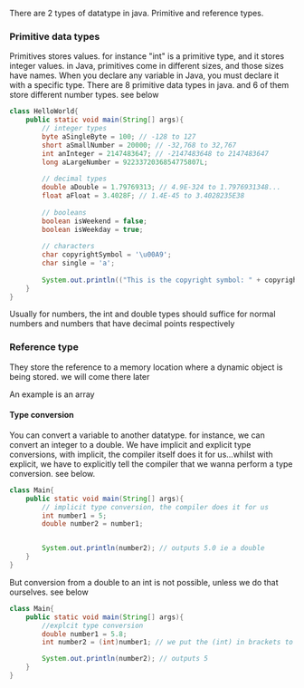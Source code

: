 There are 2 types of datatype in java. Primitive and reference types.

### Primitive data types
Primitives stores values. for instance "int" is a primitive type, and it stores integer values.
in Java, primitives come in different sizes, and those sizes have names. When you declare any variable in Java, you must declare it with a specific type. There are 8 primitive data types in java. and 6 of them store different number types. see below
```java
class HelloWorld{
    public static void main(String[] args){
        // integer types
        byte aSingleByte = 100; // -128 to 127
        short aSmallNumber = 20000; // -32,768 to 32,767
        int anInteger = 2147483647; // -2147483648 to 2147483647
        long aLargeNumber = 9223372036854775807L;
        
        // decimal types
        double aDouble = 1.79769313; // 4.9E-324 to 1.7976931348...
        float aFloat = 3.4028F; // 1.4E-45 to 3.4028235E38
        
        // booleans
        boolean isWeekend = false;
        boolean isWeekday = true;
        
        // characters
        char copyrightSymbol = '\u00A9';
        char single = 'a';
        
        System.out.println(("This is the copyright symbol: " + copyrightSymbol));
    }
}
```

Usually for numbers, the int and double types should suffice for normal numbers and numbers that have decimal points respectively


### Reference type
They store the reference to a memory location where a dynamic object is being stored. we will come there later

An example is an array


#### Type conversion
You can convert a variable to another datatype. for instance, we can convert an integer to a double. We have implicit and explicit type conversions, with implicit, the compiler itself does it for us...whilst with explicit, we have to explicitly tell the compiler that we wanna perform a type conversion. see below.
```java
class Main{
    public static void main(String[] args){
        // implicit type conversion, the compiler does it for us
        int number1 = 5;
        double number2 = number1;


        System.out.println(number2); // outputs 5.0 ie a double
    }
}
```

But conversion from a double to an int is not possible, unless we do that ourselves. see below
```java
class Main{
    public static void main(String[] args){
        //explcit type conversion
        double number1 = 5.8;
        int number2 = (int)number1; // we put the (int) in brackets to tell the compiler that we wanna convert number1 into an int and store it in number2

        System.out.println(number2); // outputs 5
    }
}
```